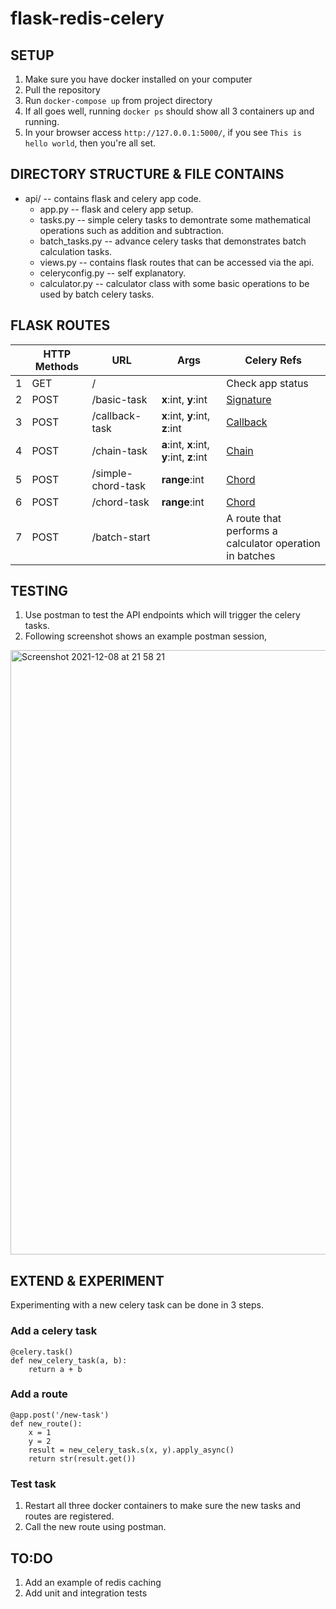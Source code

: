 # flask-redis-celery
 
## SETUP
1. Make sure you have docker installed on your computer
2. Pull the repository
3. Run `docker-compose up` from project directory
4. If all goes well, running `docker ps` should show all 3 containers up and running.
5. In your browser access `http://127.0.0.1:5000/`, if you see `This is hello world`, then you're all set.

## DIRECTORY STRUCTURE & FILE CONTAINS
- api/ -- contains flask and celery app code.
  - app.py -- flask and celery app setup.
  - tasks.py -- simple celery tasks to demontrate some mathematical operations such as addition and subtraction.
  - batch_tasks.py -- advance celery tasks that demonstrates batch calculation tasks.
  - views.py -- contains flask routes that can be accessed via the api.
  - celeryconfig.py -- self explanatory.
  - calculator.py -- calculator class with some basic operations to be used by batch celery tasks.

## FLASK ROUTES
|   |  HTTP Methods | URL  |  Args  | Celery Refs  |
|---|---|---|---|---|
| 1 | GET  |  / |   |  Check app status |
| 2 | POST  | /basic-task  |  **x**:int, **y**:int |  [Signature](https://docs.celeryproject.org/en/stable/userguide/canvas.html#signatures) |
| 3 |  POST |  /callback-task |  **x**:int, **y**:int, **z**:int |  [Callback](https://docs.celeryproject.org/en/stable/userguide/canvas.html#callbacks) |
| 4 |  POST |  /chain-task |  **a**:int, **x**:int, **y**:int, **z**:int |  [Chain](https://docs.celeryproject.org/en/stable/userguide/canvas.html#chains) |
| 5 |  POST |  /simple-chord-task |  **range**:int |  [Chord](https://docs.celeryproject.org/en/stable/userguide/canvas.html#chords) |
| 6 |  POST |  /chord-task |  **range**:int |  [Chord](https://docs.celeryproject.org/en/stable/userguide/canvas.html#chords) |
| 7 |  POST |  /batch-start |   |  A route that performs a calculator operation in batches |

## TESTING
1. Use postman to test the API endpoints which will trigger the celery tasks.
2. Following screenshot shows an example postman session, 
<img width="967" alt="Screenshot 2021-12-08 at 21 58 21" src="https://user-images.githubusercontent.com/2227036/145283534-44a003c6-0668-499d-8914-b5ebc4dce7c3.png">

## EXTEND & EXPERIMENT
Experimenting with a new celery task can be done in 3 steps.

### Add a celery task
```
@celery.task()
def new_celery_task(a, b):
    return a + b
```

### Add a route
```
@app.post('/new-task')
def new_route():
    x = 1
    y = 2
    result = new_celery_task.s(x, y).apply_async()
    return str(result.get())
```

### Test task
1. Restart all three docker containers to make sure the new tasks and routes are registered.
2. Call the new route using postman.


## TO:DO
1. Add an example of redis caching
2. Add unit and integration tests
